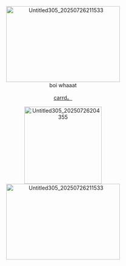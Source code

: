 <div align="center"><img width="300" height="200" alt="Untitled305_20250726211533" src="https://github.com/user-attachments/assets/d4e85ad9-33ea-43b0-b143-128b0ea52ed1" />
<div align="center"> boi whaaat
  
[carrd。](https://honeypii.carrd.co/)
  
<div align="center"><img width="204" height="204" alt="Untitled305_20250726204355" src="https://github.com/user-attachments/assets/0c1741fe-d7e4-4522-bca2-2af61d153a45" />
<div align="center"><img width="300" height="200" alt="Untitled305_20250726211533" src="https://github.com/user-attachments/assets/d4e85ad9-33ea-43b0-b143-128b0ea52ed1" />
